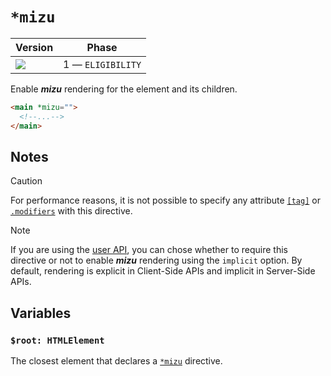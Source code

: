 # `*mizu`

| Version                               | Phase             |
| ------------------------------------- | ----------------- |
| ![](https://jsr.io/badges/@mizu/mizu) | 1 — `ELIGIBILITY` |

Enable _**mizu**_ rendering for the element and its children.

```html
<main *mizu="">
  <!--...-->
</main>
```

## Notes

> [!CAUTION]
> For performance reasons, it is not possible to specify any attribute [`[tag]`](/#concept-directive-tag) or [`.modifiers`](/#concept-directive-modifier) with this directive.

> [!NOTE]
> If you are using the [user API](/#api-user), you can chose whether to require this directive or not to enable _**mizu**_ rendering using the `implicit` option. By default, rendering is explicit in Client-Side APIs and implicit in Server-Side APIs.

## Variables

### `$root: HTMLElement`

The closest element that declares a [`*mizu`](#mizu) directive.
